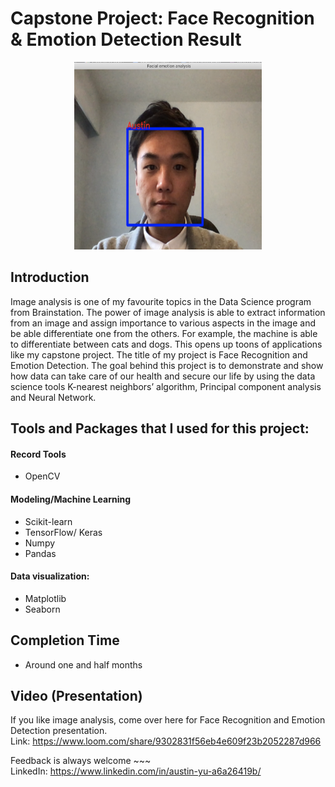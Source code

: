 # Capstone Project: Face Recognition & Emotion Detection Result

<p align="center">
 <img src="Screen%20Shot%202020-03-31%20at%2012.46.34%20PM.png" width="300" height="300">
</p>

## Introduction 

  Image analysis is one of my favourite topics in the Data Science program from Brainstation. 
The power of image analysis is able to extract information from an image and assign importance 
to various aspects in the image and be able differentiate one from the others. For example, 
the machine is able to differentiate between cats and dogs. This opens up toons of applications 
like my capstone project. The title of my project is Face Recognition and Emotion Detection. 
The goal behind this project is to demonstrate and show how data can take care of our health and 
secure our life by using the data science tools K-nearest neighbors’ algorithm, Principal component analysis 
and Neural Network. 


## Tools and Packages that I used for this project:

#### Record Tools
* OpenCV

#### Modeling/Machine Learning
* Scikit-learn
* TensorFlow/ Keras
* Numpy
* Pandas

#### Data visualization:
* Matplotlib
* Seaborn

## Completion Time
* Around one and half months

## Video (Presentation)
If you like image analysis, come over here for Face Recognition and Emotion Detection presentation.
<br> Link: https://www.loom.com/share/9302831f56eb4e609f23b2052287d966

Feedback is always welcome ~~~ <br>
LinkedIn: https://www.linkedin.com/in/austin-yu-a6a26419b/

